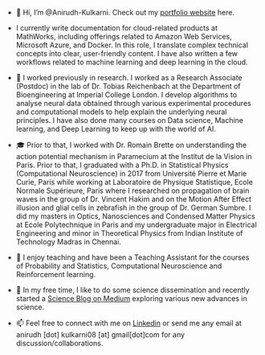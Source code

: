 - 👋 Hi, I’m @Anirudh-Kulkarni.  Check out my [portfolio website](https://anirudh-kulkarni.github.io) here.

- I currently write documentation for cloud-related products at MathWorks, including offerings related to Amazon Web Services, Microsoft Azure, and Docker. In this role, I translate complex technical concepts into clear, user-friendly content. I have also written a few workflows related to machine learning and deep learning in the cloud.
  
- 👀 I worked previously in research. I worked as a Research Associate (Postdoc) in the lab of Dr. Tobias Reichenbach at the Department of Bioengineering at Imperial College London. I develop algorithms to analyse neural data obtained through various experimental procedures and computational models 
to help explain the underlying neural principles. I have also done many courses on Data science, Machine learning, and Deep Learning to keep up with the world of AI.

- 🎓 Prior to that, I worked with Dr. Romain Brette on understanding the action potential mechanism in Paramecium at the Institut de la Vision in Paris. Prior to that, I graduated with a Ph.D. in Statistical Physics (Computational Neuroscience) in 2017 from Université Pierre et Marie Curie, Paris while working at Laboratoire de Physique Statistique, Ecole Normale Supérieure, Paris where I researched on propagation of brain waves in the group of Dr. Vincent Hakim and on the Motion After Effect illusion and glial cells in zebrafish in the group of Dr. German Sumbre. I did my masters in Optics, Nanosciences and Condensed Matter Physics at Ecole Polytechnique  in Paris and my undergraduate major in Electrical Engineering and minor in Theoretical Physics from Indian Institute of Technology Madras in Chennai. 

- 🌱 I enjoy teaching and have been a Teaching Assistant for the courses of Probability and Statistics, Computational Neuroscience and Reinforcement learning. 

- 💞️ In my free time, I like to do some science dissemination and recently started a [Science Blog on Medium](https://medium.com/@vigyaan) 
exploring various new advances in science. 

- 📫 Feel free to connect with me on [Linkedin](https://www.linkedin.com/in/anirkulk/) or send me any email at anirudh [dot] kulkarni08 [at] gmail[dot]com for any discussion/collaborations.

<!---
Anirudh-Kulkarni/Anirudh-Kulkarni is a ✨ special ✨ repository because its `README.md` (this file) appears on your GitHub profile.
You can click the Preview link to take a look at your changes.
--->
